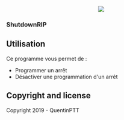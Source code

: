 <p align="center">
  <img align="center" src="https://image.noelshack.com/fichiers-sm/2019/30/5/1564131831-shutdown.png">
</p>
<h3>ShutdownRIP</h3>



## Utilisation

Ce programme vous permet de :
  - Programmer un arrêt
  - Désactiver une programmation d'un arrêt

## Copyright and license

Copyright 2019 - QuentinPTT
